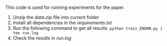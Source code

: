 This code is used for running experiments for the paper. 
1. Unzip the _data.zip_ file into current folder
2. Install all dependencies in the _requirements.txt_
3. Run the following command to get all results: `python train_ENGNN.py | tee run.log`
4. Check the results in _run.log_
